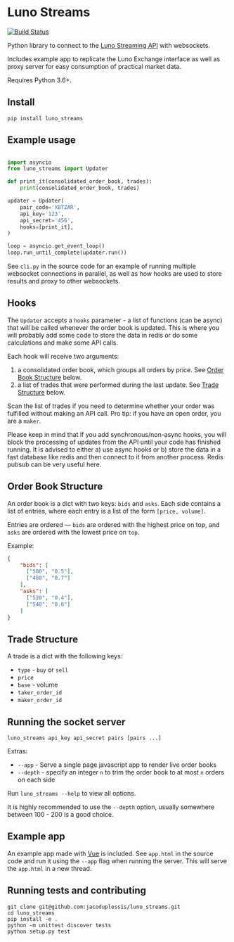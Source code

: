 # Luno Streams

[![Build Status](https://travis-ci.org/jacoduplessis/luno_streams.svg?branch=master)](https://travis-ci.org/jacoduplessis/luno_streams)


Python library to connect to the [Luno Streaming API](https://www.luno.com/en/api#streaming) with websockets. 

Includes example app to replicate the Luno Exchange interface as well 
as proxy server for easy consumption of practical market data.

Requires Python 3.6+.

## Install

```
pip install luno_streams
```

## Example usage

```python

import asyncio
from luno_streams import Updater

def print_it(consolidated_order_book, trades):
    print(consolidated_order_book, trades)

updater = Updater(
    pair_code='XBTZAR',
    api_key='123',
    api_secret='456',
    hooks=[print_it],
)

loop = asyncio.get_event_loop()
loop.run_until_complete(updater.run())
```

See `cli.py` in the source code for an example of running multiple 
websocket connections in parallel, as well as how hooks are used 
to store results and proxy to other websockets.

## Hooks

The `Updater` accepts a `hooks` parameter - a list of functions (can be async) that will be called
whenever the order book is updated. This is where you will probably add some code to store
the data in redis or do some calculations and make some API calls. 

Each hook will receive two arguments:

1. a consolidated order book, which groups all orders by price. See [Order Book Structure](#order-book-structure) below.
2. a list of trades that were performed during the last update. See [Trade Structure](#trade-structure) below.

Scan the list of trades if you need to determine whether your order was fulfilled without making 
an API call. Pro tip: if you have an open order, you are a `maker`.

Please keep in mind that if you add synchronous/non-async hooks, you will block the processing of updates from the API
until your code has finished running. It is advised to either a) use async hooks or b) store the data in
a fast database like redis and then connect to it from another process. Redis pubsub can be very useful here. 

## Order Book Structure

An order book is a dict with two keys: `bids` and `asks`. Each side contains a list
of entries, where each entry is a list of the form `[price, volume]`.

Entries are ordered — `bids` are ordered with the highest price on top, and `asks` are ordered with the lowest
price on `top`.

Example:

```json
{
    "bids": [
      ["500", "0.5"],
      ["480", "0.7"]
    ],
    "asks": [
      ["520", "0.4"],
      ["540", "0.6"]
    ]
}
```

## Trade Structure

A trade is a dict with the following keys: 

* `type` - `buy` or `sell`
* `price`
* `base` - volume
* `taker_order_id`
* `maker_order_id`

## Running the socket server

```
luno_streams api_key api_secret pairs [pairs ...]
```

Extras:

* `--app` - Serve a single page javascript app to render live order books
* `--depth` - specify an integer `n` to trim the order book to at most `n` orders on each side

Run `luno_streams --help` to view all options.

It is highly recommended to use the `--depth` option, usually somewhere between 100 - 200 is a good choice.

## Example app

An example app made with [Vue](https://vuejs.org) is included. See `app.html` in the source code
and run it using the `--app` flag when running the server. This will serve the `app.html` in a 
new thread.

## Running tests and contributing

```
git clone git@github.com:jacoduplessis/luno_streams.git
cd luno_streams
pip install -e .
python -m unittest discover tests
python setup.py test
```
